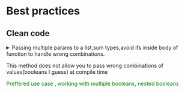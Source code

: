 
# Best practices #
## Clean code ##
<details>
           <summary>Passing multiple params to a list,sum types,avoid ifs inside body of function to handle wrong combinations.
                      <p>This method does not allow you to pass wrong combinations of values(booleans I guess) at compile time</p>
                      <p style="color:green">Preffered use case , working with multiple booleans, nested booleans</p>
           </summary>
           <a href="https://www.dotnetcurry.com/patterns-practices/1520/function-parameters-csharp-anti-pattern">Function parameters in C# and the flattened sum type anti-pattern</a>
</details>

